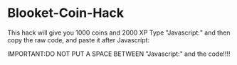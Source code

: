 # Blooket-Coin-Hack
This hack will give you 1000 coins and 2000 XP
Type "Javascript:" and then copy the raw code, and paste it after Javascript: 


IMPORTANT:DO NOT PUT A SPACE BETWEEN "Javascript:" and the code!!!!
